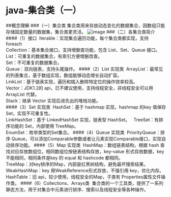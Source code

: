 java-集合类（一）
===
##概念理解
###（一）集合类
集合类用来存放动态变化的数据集合，因数组只能存储固定数量的数据集，集合类更灵活。
![image](https://github.com/wangpeifeng669/DevelopStudy/blob/master/Java/pic/java-%E9%9B%86%E5%90%88%E7%B1%BB%EF%BC%88%E4%B8%80%EF%BC%89.png?raw=true)
###（二）各集合类简介
####（1）接口 
Iterable：实现集合遍历功能，每个集合类都实现，支持 foreach   
Collection：基本集合接口，支持增删查功能，包含 List、Set、Queue 接口。   
List：可重复的数据集合，有索引方便增删改查。   
Set：不可重复的数据集合。   
Queue：双向链表，支持头尾操作。
####（2）List 实现类 
ArrayList：最常见的列表集合，基于数组实现，数组能够动态增长自动扩容。   
LinkList：基于链表实现，遍历和插入删除特定位的操作效率较高。   
Vector：JDK1.2的 api，已不建议使用，支持线程安全，非线程安全可以用 ArrayList 代替。   
Stack：继承 Vector 实现后进先出的堆栈功能。  
####（3）Set 实现类 
HashSet：基于 hashmap 实现，hashmap 的key 值保存Set，实现不可重复性。   
LinkHashSet：基于 LinkedHashSet 实现，链表型 HashSet。   
TreeSet：有排序功能的 Set，内部使用 TreeMap。   
EnumSet：枚举类型的Set集合。
####（4）Queue 实现类 
PriorityQueue：排序 Queue，可以添加Comparable参数或者让元素实现Comparable接口，实现自动排序功能。
####（5）Map 实现类 
HashMap：数组链表结构，根据 hash 查找对应存放数组位，相同数组位按链表结构存放，key-value 形式存放数据，key 不能相同，相同条件是key 的 equal 和 hashcode 都相同。   
TreeMap：对key排序的Map，内部是红黑树结构，避免最坏搜索结果。  
WeakHashMap：key 用WeakReference形式存放，不强引用 key，优化内存。   
HashTable：旧 api，较少使用，线程安全的Map，子类有 Properties属性文件操作类。
####（6）Collections、Arrays类 
集合类的一个工具类，提供了一系列静态方法，用于对集合中元素进行排序、搜索以及线程安全等各种操作。